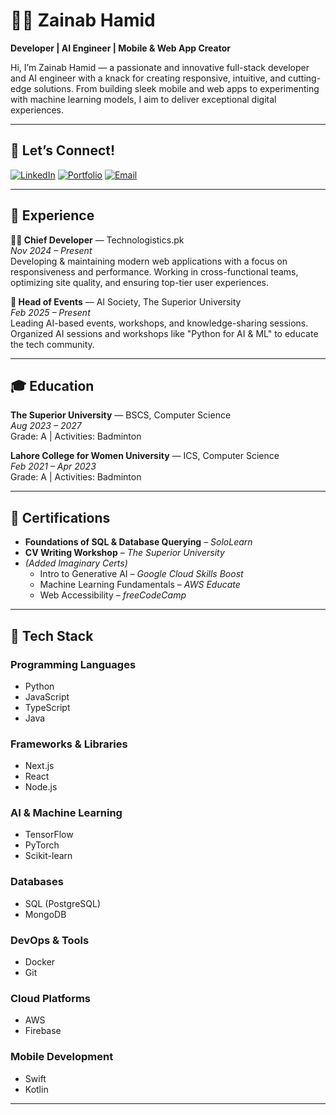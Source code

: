 # 👩‍💻 Zainab Hamid

**Developer | AI Engineer | Mobile & Web App Creator**

Hi, I’m Zainab Hamid — a passionate and innovative full-stack developer and AI engineer with a knack for creating responsive, intuitive, and cutting-edge solutions. From building sleek mobile and web apps to experimenting with machine learning models, I aim to deliver exceptional digital experiences.

---

## 🔗 Let’s Connect!

[![LinkedIn](https://img.shields.io/badge/LinkedIn-0A66C2?style=for-the-badge&logo=linkedin&logoColor=white)](https://www.linkedin.com/in/zainab-hamid-187a18321/)
[![Portfolio](https://img.shields.io/badge/Portfolio-zainabhamid.tech-000000?style=for-the-badge&logo=vercel&logoColor=white)](https://zainabhamid.tech)
[![Email](https://img.shields.io/badge/Email-zainabhamid2468%40gmail.com-D14836?style=for-the-badge&logo=gmail&logoColor=white)](mailto:zainabhamid2468@gmail.com)

---

## 🧠 Experience

**👩‍💻 Chief Developer** — Technologistics.pk  
*Nov 2024 – Present*  
Developing & maintaining modern web applications with a focus on responsiveness and performance. Working in cross-functional teams, optimizing site quality, and ensuring top-tier user experiences.

**🎤 Head of Events** — AI Society, The Superior University  
*Feb 2025 – Present*  
Leading AI-based events, workshops, and knowledge-sharing sessions. Organized AI sessions and workshops like "Python for AI & ML" to educate the tech community.

---

## 🎓 Education

**The Superior University** — BSCS, Computer Science  
*Aug 2023 – 2027*  
Grade: A | Activities: Badminton

**Lahore College for Women University** — ICS, Computer Science  
*Feb 2021 – Apr 2023*  
Grade: A | Activities: Badminton

---

## 📜 Certifications

- **Foundations of SQL & Database Querying** – *SoloLearn*  
- **CV Writing Workshop** – *The Superior University*
- *(Added Imaginary Certs)*  
  - Intro to Generative AI – *Google Cloud Skills Boost*  
  - Machine Learning Fundamentals – *AWS Educate*  
  - Web Accessibility – *freeCodeCamp*

---

## 🚀 Tech Stack

### Programming Languages
- Python
- JavaScript
- TypeScript
- Java

### Frameworks & Libraries
- Next.js
- React
- Node.js

### AI & Machine Learning
- TensorFlow
- PyTorch
- Scikit-learn

### Databases
- SQL (PostgreSQL)
- MongoDB

### DevOps & Tools
- Docker
- Git

### Cloud Platforms
- AWS
- Firebase

### Mobile Development
- Swift
- Kotlin

---
